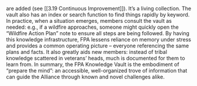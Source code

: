 are added (see [[3.19 Continuous Improvement]]). It’s a living collection. The vault also has an index or search function to find things rapidly by keyword. In practice, when a situation emerges, members consult the vault as needed: e.g., if a wildfire approaches, someone might quickly open the “Wildfire Action Plan” note to ensure all steps are being followed. By having this knowledge infrastructure, FPA lessens reliance on memory under stress and provides a common operating picture – everyone referencing the same plans and facts. It also greatly aids new members: instead of tribal knowledge scattered in veterans’ heads, much is documented for them to learn from. In summary, the FPA Knowledge Vault is the embodiment of “prepare the mind”: an accessible, well-organized trove of information that can guide the Alliance through known and novel challenges alike.